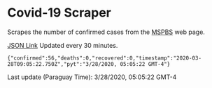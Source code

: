 # Covid-19 Scraper

Scrapes the number of confirmed cases from the [MSPBS](https://www.mspbs.gov.py/covid-19.php) web page.

[JSON Link](https://jmayalag.github.io/covid19-scrape/cases.json)
Updated every 30 minutes.
```
{"confirmed":56,"deaths":0,"recovered":0,"timestamp":"2020-03-28T09:05:22.750Z","pyt":"3/28/2020, 05:05:22 GMT-4"}
```
Last update (Paraguay Time): 3/28/2020, 05:05:22 GMT-4